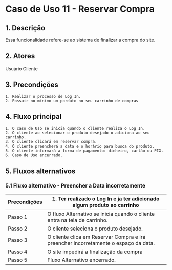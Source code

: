 # Caso de Uso 11 - Reservar Compra

## 1. Descrição
Essa funcionalidade refere-se ao sistema de finalizar a compra do site.

## 2. Atores
Usuário Cliente

## 3. Precondições

	1. Realizar o processo de Log In.
	2. Possuir no mínimo um porduto no seu carrinho de compras
 
## 4. Fluxo principal

    1. O caso de Uso se inicia quando o cliente realiza o Log In.
    2. O cliente ao selecionar o produto desejado o adiciona ao seu carrinho.
    3. O cliente clicará em reservar compra.
    4. O cliente preencherá a data e o horário para busca do produto.
    5. O cliente informará a forma de pagamento: dinheiro, cartão ou PIX.
    6. Caso de Uso encerrado.

## 5. Fluxos alternativos

### 5.1 Fluxo alternativo - Preencher a Data incorretamente

| Precondições  |1. Ter realizado o Log In e ja ter adicionado algum produto ao carrinho|
| --- | --- |
|  Passo 1   | O fluxo Alternativo se inicia quando o cliente entra na tela de carrinho. |
|  Passo 2   | O cliente seleciona o produto desejado. |
|  Passo 3   | O cliente clica em Reservar Compra e irá preencher incorretamente o espaço da data.|
| Passo 4 | O site impedirá a finalização da compra|
|  Passo 5   | Fluxo Alternativo encerrado. |
